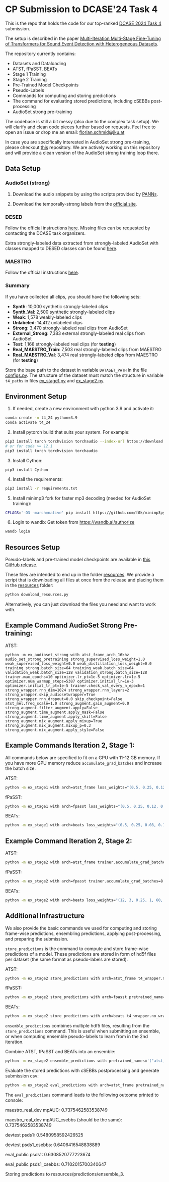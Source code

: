 # CP Submission to DCASE'24 Task 4

This is the repo that holds the code for our top-ranked [DCASE 2024 Task 4](https://dcase.community/challenge2024/task-sound-event-detection-with-heterogeneous-training-dataset-and-potentially-missing-labels-results) submission.

The setup is described in the paper [Multi-Iteration Multi-Stage Fine-Tuning of Transformers for Sound Event Detection with Heterogeneous Datasets](https://arxiv.org/abs/2407.12997).

The repository currently contains:
* Datasets and Dataloading
* ATST, fPaSST, BEATs
* Stage 1 Training
* Stage 2 Training
* Pre-Trained Model Checkpoints
* Pseudo-Labels 
* Commands for computing and storing predictions
* The command for evaluating stored predictions, including cSEBBs post-processing
* AudioSet strong pre-training

The codebase is still a bit messy (also due to the complex task setup). We will clarify and clean code pieces further based on requests.
Feel free to open an issue or drop me an email: florian.schmid@jku.at

In case you are specifically interested in AudioSet strong pre-training, please checkout [this](https://github.com/fschmid56/PretrainedSED) repository. We are actively working on this
repository and will provide a clean version of the AudioSet strong training loop there.

## Data Setup

### AudioSet (strong)

1. Download the audio snippets by using the scripts provided by [PANNs](https://github.com/qiuqiangkong/audioset_tagging_cnn).

2. Download the temporally-strong labels from the [official site](https://research.google.com/audioset/download_strong.html).

### DESED

Follow the official instructions [here](https://dcase.community/challenge2024/task-sound-event-detection-with-heterogeneous-training-dataset-and-potentially-missing-labels). Missing files can be requested by contacting the DCASE task organizers.

Extra strongly-labeled data extracted from strongly-labeled AudioSet with classes mapped to DESED classes can be found [here](https://saoyear.github.io/post/downloading-real-waveforms-for-desed/).

### MAESTRO

Follow the official instructions [here](https://dcase.community/challenge2024/task-sound-event-detection-with-heterogeneous-training-dataset-and-potentially-missing-labels).

### Summary

If you have collected all clips, you should have the following sets:

* **Synth**: 10,000 synthetic strongly-labeled clips
* **Synth_Val**: 2,500 synthetic strongly-labeled clips
* **Weak**: 1,578 weakly-labeled clips
* **Unlabeled**: 14,412 unlabeled clips
* **Strong**: 3,470 strongly-labeled real clips from AudioSet
* **External_Strong**: 7,383 external strongly-labeled real clips from AudioSet
* **Test**: 1,168 strongly-labeled real clips (for **testing**)
* **Real_MAESTRO_Train**: 7,503 real strongly-labeled clips from MAESTRO
* **Real_MAESTRO_Val**: 3,474 real strongly-labeled clips from MAESTRO (for **testing**)

Store the base path to the dataset in variable ```DATASET_PATH``` in the file [configs.py](configs.py). The structure of the 
dataset must match the structure in variable ```t4_paths``` in files [ex_stage1.py](ex_stage1.py) and [ex_stage2.py](ex_stage2.py).

## Environment Setup

1. If needed, create a new environment with python 3.9 and activate it:

```bash
conda create -n t4_24 python=3.9
conda activate t4_24
 ```

2. Install pytorch build that suits your system. For example:

```bash
pip3 install torch torchvision torchaudio --index-url https://download.pytorch.org/whl/cu118
# or for cuda >= 12.1
pip3 install torch torchvision torchaudio 
```

3. Install Cython:

```
pip3 install Cython
```

4. Install the requirements:

 ```bash
pip3 install -r requirements.txt
 ```

5. Install minimp3 fork for faster mp3 decoding (needed for AudioSet training):

 ```bash
CFLAGS='-O3 -march=native' pip install https://github.com/f0k/minimp3py/archive/master.zip
 ```

6. Login to wandb:
Get token from <https://wandb.ai/authorize>

 ```bash
 wandb login
```

## Resources Setup

Pseudo-labels and pre-trained model checkpoints are available in [this GitHub release](https://github.com/CPJKU/cpjku_dcase24/releases/tag/files).

These files are intended to end up in the folder [resources](resources). We provide a script that is downloading all files at once from the release
and placing them in the [resources](resources) folder:

 ```bash
python download_resources.py
 ```

Alternatively, you can just download the files you need and want to work with.

## Example Command AudioSet Strong Pre-training:
ATST:

```
python -m ex_audioset_strong with atst_frame_arch_16khz audio_set_strong_pretraining strong_supervised_loss_weight=1.0 weak_supervised_loss_weight=0.0 weak_distillation_loss_weight=0.0 training_strong.batch_size=64 training_weak.batch_size=64 validation_weak.batch_size=128 validation_strong.batch_size=128 trainer.max_epochs=10 optimizer.lr_pt=1e-5 optimizer.lr=1e-5 optimizer.num_warmup_steps=5387 optimizer.initial_lr=1e-3 optimizer.initial_lr_pt=1e-5 trainer.check_val_every_n_epoch=1 strong_wrapper.rnn_dim=1024 strong_wrapper.rnn_layers=2 strong_wrapper.skip_audiosetwrapper=True strong_wrapper.rnn_dropout=0.0 skip_checkpoint=False atst_mel.freq_scale=1.0 strong_augment.gain_augment=0.0 strong_augment.filter_augment.apply=False strong_augment.time_augment.apply_mask=False strong_augment.time_augment.apply_shift=False strong_augment.mix_augment.apply_mixup=True strong_augment.mix_augment.mixup_p=0.3 strong_augment.mix_augment.apply_style=False
```


## Example Commands Iteration 2, Stage 1:

All commands below are specified to fit on a GPU with 11-12 GB memory. If you have more GPU memory reduce ```accumulate_grad_batches``` and increase the batch size.

ATST:
```bash
python -m ex_stage1 with arch=atst_frame loss_weights="(0.5, 0.25, 0.12, 0.1, 0.1, 1.5)" trainer.max_epochs=200 optimizer.crnn_lr=0.0005 filter_augment.apply=0 mix_augment.apply_mixstyle=0 ssl_no_class_mask=1 wandb.name=s1.i2,atst
```

fPaSST:
```bash
python -m ex_stage1 with arch=fpasst loss_weights="(0.5, 0.25, 0.12, 0.1, 0.1, 1.5)" trainer.max_epochs=200 optimizer.crnn_lr=0.0005 filter_augment.apply=0 exclude_maestro_weak_ssl=1 t4_wrapper.embed_pool=int t4_wrapper.interpolation_mode=nearest-exact mix_augment.apply_mixstyle=0 passt_mel.fmax_aug_range=2000 wandb.name=s1.i2,pfasst
```

BEATs:
```bash
python -m ex_stage1 with arch=beats loss_weights="(0.5, 0.25, 0.08, 0.1, 0.1, 1.5)" trainer.max_epochs=200 optimizer.crnn_lr=0.0005 filter_augment.apply=0 t4_wrapper.no_wrapper=1 ssl_no_class_mask=1 trainer.accumulate_grad_batches=4 "training.batch_sizes=(3, 3, 3, 5, 5)" t4_wrapper.embed_pool=int t4_wrapper.interpolation_mode=nearest-exact wandb.name=s1.i2,beats
```

## Example Command Iteration 2, Stage 2:

ATST:

```bash
python -m ex_stage2 with arch=atst_frame trainer.accumulate_grad_batches=8 loss_weights="(12, 3, 0.25, 1, 60, 0)" t4_wrapper.model_init_id=atst_stage1 optimizer.pt_lr_scale=0.5 optimizer.cnn_lr=1e-5 optimizer.rnn_lr=1e-4 freq_warp.include_maestro=1 optimizer.adamw=1 optimizer.weight_decay=1e-3 wandb.name=s2.i2,atst
```
fPaSST:

```bash
python -m ex_stage2 with arch=fpasst trainer.accumulate_grad_batches=8 loss_weights="(12, 3, 0.25, 1, 60, 0)" t4_wrapper.model_init_id=passt_stage1 freq_warp.apply=0 optimizer.adamw=1 optimizer.weight_decay=1e-3 passt_mel.fmin_aug_range=1 passt_mel.fmax_aug_range=2000 optimizer.cnn_lr=5e-5 optimizer.rnn_lr=5e-4 exclude_maestro_weak_ssl=1 t4_wrapper.embed_pool=int t4_wrapper.interpolation_mode=nearest-exact wandb.name=s2.i2,passt
```

BEATs:
```bash
python -m ex_stage2 with arch=beats loss_weights="(12, 3, 0.25, 1, 60, 0)" trainer.accumulate_grad_batches=36 "training.batch_sizes=(3, 2, 2, 3, 3)" t4_wrapper.model_init_id=beats_stage1 freq_warp.include_maestro=1 optimizer.adamw=1 optimizer.weight_decay=1e-3 t4_wrapper.no_wrapper=1 optimizer.cnn_lr=5e-5 optimizer.rnn_lr=5e-4 t4_wrapper.embed_pool=int t4_wrapper.interpolation_mode=nearest-exact exclude_maestro_weak_ssl=1 wandb.name=s2.i2,beats
```

## Additional Infrastructure

We also provide the basic commands we used for computing and storing frame-wise predictions, ensembling predictions, applying post-processing, and preparing the submission.

```store_predictions``` is the command to compute and store frame-wise predictions of a model. These predictions are stored in form of 
hd5f files per dataset (the same format as pseudo-labels are stored). 

ATST:
```bash
python -m ex_stage2 store_predictions with arch=atst_frame t4_wrapper.model_init_id=atst_stage2
```

fPaSST:
```bash
python -m ex_stage2 store_predictions with arch=fpasst pretrained_name=passt_stage2
```

BEATs:
```bash
python -m ex_stage2 store_predictions with arch=beats t4_wrapper.no_wrapper=1 pretrained_name=beats_stage2
```

```ensemble_predictions``` combines multiple hdf5 files, resulting from the ```store_predictions``` command. This is useful when
submitting an ensemble, or when computing ensemble pseudo-labels to learn from in the 2nd iteration. 

Combine ATST, fPaSST and BEATs into an ensemble:
```bash
python -m ex_stage2 ensemble_predictions with pretrained_names='("atst_stage2", "passt_stage2", "beats_stage2")' out_name="ensemble_3"
```

Evaluate the stored predictions with cSEBBs postprocessing and generate submission csv:
```bash
python -m ex_stage2 eval_predictions with arch=atst_frame pretrained_name="ensemble_3"
```

The ```eval_predictions``` command leads to the following outcome printed to console:

maestro_real_dev mpAUC: 0.7375462583538749 

maestro_real_dev mpAUC_csebbs (should be the same): 0.7375462583538749

devtest psds1: 0.5480958592426525

devtest psds1_csebbs: 0.6406416548838889

eval_public psds1: 0.6308520777223674

eval_public psds1_csebbs: 0.7102015700340647

Storing predictions to resources/predictions/ensemble_3.




